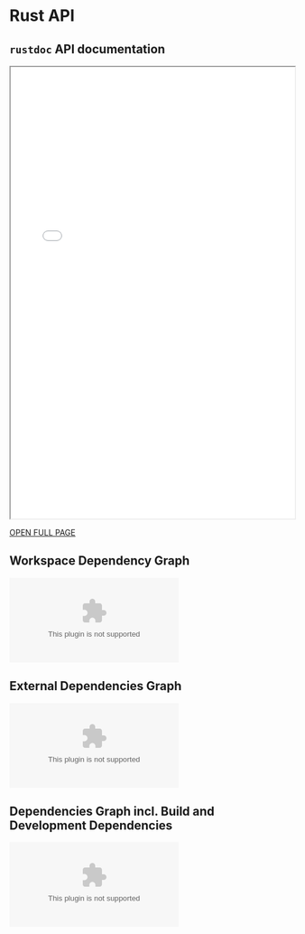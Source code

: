 # Rust API

## `rustdoc` API documentation

<!-- markdownlint-disable no-inline-html -->
 <iframe src="rust/doc/index.html" title="RUSTDOC Documentation" style="height:800px;width:100%;"></iframe>

[OPEN FULL PAGE](rust/doc/index.html)

## Workspace Dependency Graph

![Workspace Dependencies](kroki-graphviz:rust/doc/workspace.depgraph.dot)

## External Dependencies Graph

![External Dependencies](kroki-graphviz:rust/doc/full.depgraph.dot)

## Dependencies Graph incl. Build and Development Dependencies

![All Dependencies](kroki-graphviz:rust/doc/all.depgraph.dot)

